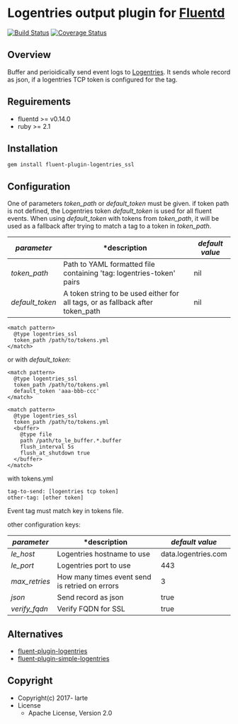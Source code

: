 # Logentries output plugin for [Fluentd](http://fluentd.org)
[![Build Status](https://travis-ci.org/larte/fluent-plugin-logentries_ssl.png)](https://travis-ci.org/larte/fluent-plugin-logentries_ssl.png)
[![Coverage Status](https://coveralls.io/repos/github/larte/fluent-plugin-logentries_ssl/badge.svg)](https://coveralls.io/github/larte/fluent-plugin-logentries_ssl)

## Overview

Buffer and perioidically send event logs to [Logentries](http://logentries.com). It sends whole record as json, if
a logentries TCP token is configured for the tag.


## Reguirements

* fluentd >= v0.14.0
* ruby >= 2.1

## Installation

```
gem install fluent-plugin-logentries_ssl
```

## Configuration

One of parameters *token\_path* or *default\_token* must be given. if token path is not defined, the Logentries token *default\_token* is used for all fluent events. When using *default\_token* with tokens from *token\_path*, it will be used as a fallback after trying to match a tag to a token in *token\_path*.

| *parameter* | *description | *default value* |
|---|---|---|
| *token_path* | Path to YAML formatted file containing 'tag: logentries-token' pairs | nil |
| *default_token* | A token string to be used either for all tags, or as fallback after token_path| nil |


```
<match pattern>
  @type logentries_ssl
  token_path /path/to/tokens.yml
</match>
```

or with *default\_token*:

```
<match pattern>
  @type logentries_ssl
  token_path /path/to/tokens.yml
  default_token 'aaa-bbb-ccc'
</match>
```

```
<match pattern>
  @type logentries_ssl
  token_path /path/to/tokens.yml
  <buffer>
    @type file
    path /path/to_le_buffer.*.buffer
    flush_interval 5s
    flush_at_shutdown true
  </buffer>
</match>

````
with tokens.yml

```
tag-to-send: [logentries tcp token]
other-tag: [other token]
```

Event tag must match key in tokens file.

other configuration keys:

| *parameter* | *description | *default value* |
|---|---|---|
| *le_host* | Logentries hostname to use  | data.logentries.com |
| *le_port* | Logentries port to use | 443 |
| *max_retries* | How many times event send is retried on errors | 3 |
| *json* | Send record as json | true |
| *verify_fqdn* | Verify FQDN for SSL | true |


## Alternatives

* [fluent-plugin-logentries](https://github.com/Woorank/fluent-plugin-logentries)
* [fluent-plugin-simple-logentries](https://github.com/sowawa/fluent-plugin-simple-logentries)

## Copyright

* Copyright(c) 2017- larte
* License
  * Apache License, Version 2.0
